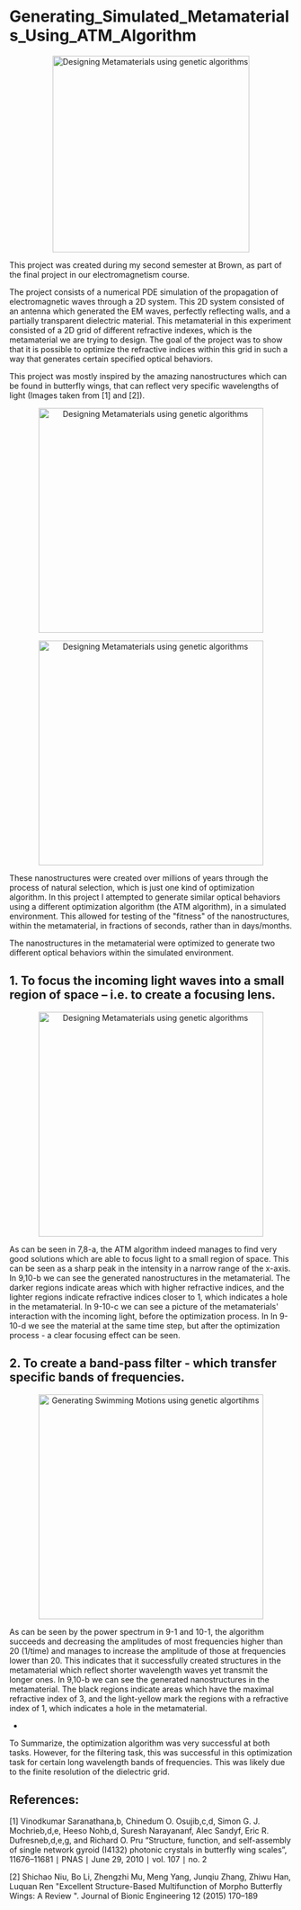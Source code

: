 
# Generating_Simulated_Metamaterials_Using_ATM_Algorithm

<p align="center">
  <img src=https://github.com/BjBodner/Portfolio/blob/master/Machine_Learning_and_Optimization_Projects/Generating_Simulated_Metamaterials_Using_ATM_Algorithm/MetaMaterials.gif
width="350" title="Designing Metamaterials using genetic algorithms">
</p>



This project was created during my second semester at Brown, as part of the final project in our electromagnetism course.

The project consists of a numerical PDE simulation of the propagation of electromagnetic waves through a 2D system.
This 2D system consisted of an antenna which generated the EM waves, perfectly reflecting walls, and a partially transparent dielectric material. This metamaterial in this experiment consisted of a 2D grid of different refractive indexes, which is the metamaterial we are trying to design. The goal of the project was to show that it is possible to optimize the refractive indices within this grid in such a way that generates certain specified optical behaviors. 

This project was mostly inspired by the amazing nanostructures which can be found in butterfly wings, that can reflect very specific wavelengths of light (Images taken from [1] and [2]).  
<p align="center">
  <img src=https://github.com/BjBodner/Portfolio/blob/master/Machine_Learning_and_Optimization_Projects/Generating_Simulated_Metamaterials_Using_ATM_Algorithm/Butterfly_Wings.JPG width="400" title="Designing Metamaterials using genetic algorithms">
</p>

<p align="center">
  <img src=https://github.com/BjBodner/Portfolio/blob/master/Machine_Learning_and_Optimization_Projects/Generating_Simulated_Metamaterials_Using_ATM_Algorithm/Image%20Of%20Nano%20Structures.JPG width="400" title="Designing Metamaterials using genetic algorithms">
</p>


These nanostructures were created over millions of years through the process of natural selection, which is just one kind of optimization algorithm. In this project I attempted to generate similar optical behaviors using a different optimization algorithm (the ATM algorithm), in a simulated environment. This allowed for testing of the "fitness" of the nanostructures, within the metamaterial, in fractions of seconds, rather than in days/months.

The nanostructures in the metamaterial were optimized to generate two different optical behaviors within the simulated environment.
## 1. To focus the incoming light waves into a small region of space – i.e. to create a focusing lens.

<p align="center">
  <img src=https://github.com/BjBodner/Portfolio/blob/master/Machine_Learning_and_Optimization_Projects/Images/Focusing_Picture.JPG width="400" title="Designing Metamaterials using genetic algorithms">
</p>

As can be seen in 7,8-a, the ATM algorithm indeed manages to find very good solutions which are able to focus light to a small region of space.  This can be seen as a sharp peak in the intensity in a narrow range of the x-axis.
In 9,10-b we can see the generated nanostructures in the metamaterial. The darker regions indicate areas which with higher refractive indices, and the lighter regions indicate refractive indices closer to 1, which indicates a hole in the metamaterial. 
In 9-10-c we can see a picture of the metamaterials' interaction with the incoming light, before the optimization process. In In 9-10-d we see the material at the same time step, but after the optimization process - a clear focusing effect can be seen. 



## 2. To create a band-pass filter - which transfer specific bands of frequencies.
<p align="center">
    <img src=https://github.com/BjBodner/Portfolio/blob/master/Machine_Learning_and_Optimization_Projects/Images/Filtering_Picture.JPG width="400" title="Generating Swimming Motions using genetic algortihms">
</p>

As can be seen by the power spectrum in 9-1 and 10-1, the algorithm succeeds and decreasing the amplitudes of most frequencies higher than 20 (1/time) and manages to increase the amplitude of those at frequencies lower than 20. This indicates that it successfully created structures in the metamaterial which reflect shorter wavelength waves yet transmit the longer ones. 
In 9,10-b we can see the generated nanostructures in the metamaterial. The black regions indicate areas which have the maximal refractive index of 3, and the light-yellow mark the regions with a refractive index of 1, which indicates a hole in the metamaterial. 



- 
To Summarize, the optimization algorithm was very successful at both tasks. However, for the filtering task, this was successful in this
optimization task for certain long wavelength bands of frequencies. This was likely due to the finite resolution
of the dielectric grid.


References:
-
[1]  Vinodkumar Saranathana,b, Chinedum O. Osujib,c,d, Simon G. J. Mochrieb,d,e, Heeso Nohb,d, Suresh Narayananf, Alec Sandyf, Eric R. Dufresneb,d,e,g, and Richard O. Pru 
“Structure, function, and self-assembly of single network gyroid (I4132) photonic crystals in butterfly wing scales”, 11676–11681 ∣ PNAS ∣ June 29, 2010 ∣ vol. 107 ∣ no. 2


[2] 
Shichao Niu, Bo Li, Zhengzhi Mu, Meng Yang, Junqiu Zhang, Zhiwu Han, Luquan Ren 
"Excellent Structure-Based Multifunction of Morpho Butterfly Wings:
A Review ". Journal of Bionic Engineering 12 (2015) 170–189 

